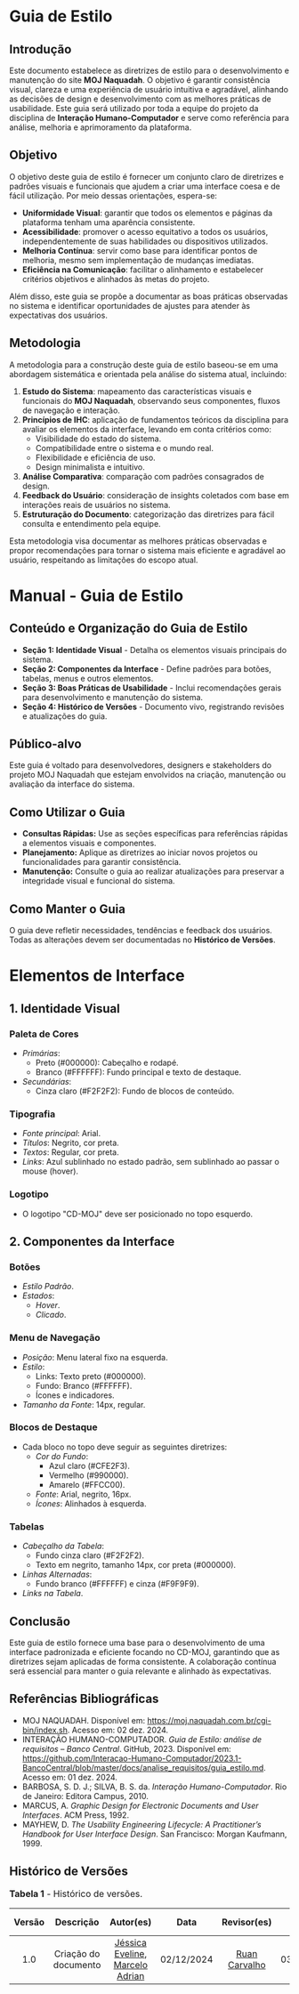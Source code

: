 # Guia de Estilo  

## Introdução  

Este documento estabelece as diretrizes de estilo para o desenvolvimento e manutenção do site **MOJ Naquadah**. O objetivo é garantir consistência visual, clareza e uma experiência de usuário intuitiva e agradável, alinhando as decisões de design e desenvolvimento com as melhores práticas de usabilidade. Este guia será utilizado por toda a equipe do projeto da disciplina de **Interação Humano-Computador** e serve como referência para análise, melhoria e aprimoramento da plataforma.  

## Objetivo  

O objetivo deste guia de estilo é fornecer um conjunto claro de diretrizes e padrões visuais e funcionais que ajudem a criar uma interface coesa e de fácil utilização. Por meio dessas orientações, espera-se:  

- **Uniformidade Visual**: garantir que todos os elementos e páginas da plataforma tenham uma aparência consistente.  
- **Acessibilidade**: promover o acesso equitativo a todos os usuários, independentemente de suas habilidades ou dispositivos utilizados.  
- **Melhoria Contínua**: servir como base para identificar pontos de melhoria, mesmo sem implementação de mudanças imediatas.  
- **Eficiência na Comunicação**: facilitar o alinhamento e estabelecer critérios objetivos e alinhados às metas do projeto.  

Além disso, este guia se propõe a documentar as boas práticas observadas no sistema e identificar oportunidades de ajustes para atender às expectativas dos usuários.  

## Metodologia  

A metodologia para a construção deste guia de estilo baseou-se em uma abordagem sistemática e orientada pela análise do sistema atual, incluindo:  

1. **Estudo do Sistema**: mapeamento das características visuais e funcionais do **MOJ Naquadah**, observando seus componentes, fluxos de navegação e interação.  
2. **Princípios de IHC**: aplicação de fundamentos teóricos da disciplina para avaliar os elementos da interface, levando em conta critérios como:  
   - Visibilidade do estado do sistema.  
   - Compatibilidade entre o sistema e o mundo real.  
   - Flexibilidade e eficiência de uso.  
   - Design minimalista e intuitivo.  
3. **Análise Comparativa**: comparação com padrões consagrados de design.  
4. **Feedback do Usuário**: consideração de insights coletados com base em interações reais de usuários no sistema.  
5. **Estruturação do Documento**: categorização das diretrizes para fácil consulta e entendimento pela equipe.  

Esta metodologia visa documentar as melhores práticas observadas e propor recomendações para tornar o sistema mais eficiente e agradável ao usuário, respeitando as limitações do escopo atual.  

# Manual - Guia de Estilo  

## Conteúdo e Organização do Guia de Estilo  

- **Seção 1: Identidade Visual** - Detalha os elementos visuais principais do sistema.  
- **Seção 2: Componentes da Interface** - Define padrões para botões, tabelas, menus e outros elementos.  
- **Seção 3: Boas Práticas de Usabilidade** - Inclui recomendações gerais para desenvolvimento e manutenção do sistema.  
- **Seção 4: Histórico de Versões** - Documento vivo, registrando revisões e atualizações do guia.  

## Público-alvo  

Este guia é voltado para desenvolvedores, designers e stakeholders do projeto MOJ Naquadah que estejam envolvidos na criação, manutenção ou avaliação da interface do sistema.  

## Como Utilizar o Guia  

- **Consultas Rápidas:** Use as seções específicas para referências rápidas a elementos visuais e componentes.  
- **Planejamento:** Aplique as diretrizes ao iniciar novos projetos ou funcionalidades para garantir consistência.  
- **Manutenção:** Consulte o guia ao realizar atualizações para preservar a integridade visual e funcional do sistema.  

## Como Manter o Guia  

O guia deve refletir necessidades, tendências e feedback dos usuários. Todas as alterações devem ser documentadas no **Histórico de Versões**.  

# Elementos de Interface  

## 1. Identidade Visual

### Paleta de Cores
- *Primárias*:
  - Preto (#000000): Cabeçalho e rodapé.
  - Branco (#FFFFFF): Fundo principal e texto de destaque.
- *Secundárias*:
  - Cinza claro (#F2F2F2): Fundo de blocos de conteúdo.

### Tipografia
- *Fonte principal*: Arial.  
- *Títulos*: Negrito, cor preta.  
- *Textos*: Regular, cor preta.  
- *Links*: Azul sublinhado no estado padrão, sem sublinhado ao passar o mouse (hover).  

### Logotipo
- O logotipo "CD-MOJ" deve ser posicionado no topo esquerdo. 

## 2. Componentes da Interface

### Botões
- *Estilo Padrão*.
- *Estados*:
  - *Hover*.
  - *Clicado*.

### Menu de Navegação
- *Posição*: Menu lateral fixo na esquerda.
- *Estilo*:
  - Links: Texto preto (#000000).
  - Fundo: Branco (#FFFFFF).
  - Ícones e indicadores. 
- *Tamanho da Fonte*: 14px, regular.

### Blocos de Destaque
- Cada bloco no topo deve seguir as seguintes diretrizes:
  - *Cor do Fundo*:
    - Azul claro (#CFE2F3).
    - Vermelho (#990000).
    - Amarelo (#FFCC00).
  - *Fonte*: Arial, negrito, 16px.
  - *Ícones*: Alinhados à esquerda.

### Tabelas
- *Cabeçalho da Tabela*:
  - Fundo cinza claro (#F2F2F2).
  - Texto em negrito, tamanho 14px, cor preta (#000000).  
- *Linhas Alternadas*:
  - Fundo branco (#FFFFFF) e cinza (#F9F9F9).
- *Links na Tabela*.

## Conclusão  

Este guia de estilo fornece uma base para o desenvolvimento de uma interface padronizada e eficiente focando no CD-MOJ, garantindo que as diretrizes sejam aplicadas de forma consistente. A colaboração contínua será essencial para manter o guia relevante e alinhado às expectativas. 

## **Referências Bibliográficas**  

- MOJ NAQUADAH. Disponível em: <https://moj.naquadah.com.br/cgi-bin/index.sh>. Acesso em: 02 dez. 2024.  
- INTERAÇÃO HUMANO-COMPUTADOR. *Guia de Estilo: análise de requisitos – Banco Central*. GitHub, 2023. Disponível em: <https://github.com/Interacao-Humano-Computador/2023.1-BancoCentral/blob/master/docs/analise_requisitos/guia_estilo.md>. Acesso em: 01 dez. 2024.  
- BARBOSA, S. D. J.; SILVA, B. S. da. *Interação Humano-Computador*. Rio de Janeiro: Editora Campus, 2010.  
- MARCUS, A. *Graphic Design for Electronic Documents and User Interfaces*. ACM Press, 1992.  
- MAYHEW, D. *The Usability Engineering Lifecycle: A Practitioner’s Handbook for User Interface Design*. San Francisco: Morgan Kaufmann, 1999.  

## Histórico de Versões

<font size="3"><p style="text-align: left">**Tabela 1** - Histórico de versões.</p></font>

|Versão|Descrição|Autor(es)|Data|Revisor(es)|Data de revisão|
|:---:|:---:|:---:|:---:|:---:|:---:|
|1.0|Criação do documento|[Jéssica Eveline](https://github.com/xzxjesse), [Marcelo Adrian](https://github.com/Marcelo-Adrian)|02/12/2024|[Ruan Carvalho](https://github.com/Ruan-Carvalho)|03/12/2024|